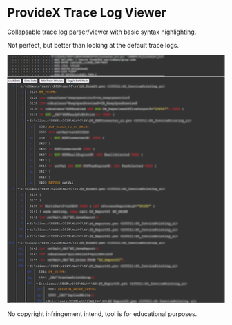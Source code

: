 # ProvideX Trace Log Viewer

Collapsable trace log parser/viewer with basic syntax highlighting.

Not perfect, but better than looking at the default trace logs.

![Screenshot](./imageBlur.png)

No copyright infringement intend, tool is for educational purposes.
